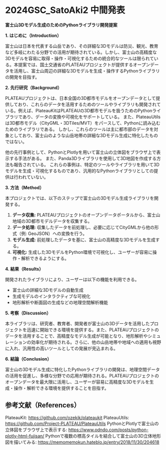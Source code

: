 # 2024GSC_SatoAki2 中間発表
**富士山3Dモデル生成のためのPythonライブラリ開発提案**

**1. はじめに（Introduction）**

富士山は日本を代表する山岳であり、その詳細な3Dモデルは防災、観光、教育など多岐にわたる分野での活用が期待されている。しかし、富士山の高精度な3Dモデルを容易に取得・操作・可視化するための統合的なツールは限られている。本提案では、国土交通省のPLATEAUプロジェクトが提供するオープンデータを活用し、富士山周辺の詳細な3Dモデルを生成・操作するPythonライブラリの開発を目指す。

**2. 先行研究（Background）**

PLATEAUプロジェクトは、日本全国の3D都市モデルをオープンデータとして提供しており、これらのデータを活用するためのツールやライブラリも開発されている。例えば、PlateauKitはPLATEAUの3D都市モデルを扱うためのPythonライブラリであり、データの変換や可視化をサポートしている。 また、PlateauUtilsは3D都市モデル（CityGML・3DTiles/MVT）をパースして、Pythonに読み込むためのライブラリである。 しかし、これらのツールは主に都市部のデータを対象としており、富士山のような山岳地帯の詳細な3Dモデル生成に特化したものではない。

他の先行事例として、PythonとPlotlyを用いて富士山の立体図をブラウザ上で表示する手法がある。 また、Panda3Dライブラリを使用して3D地図を作成する方法も報告されている。 これらの事例は、特定のツールやライブラリを用いて3Dモデルを生成・可視化するものであり、汎用的なPythonライブラリとしての提供は行われていない。

**3. 方法（Method）**

本プロジェクトでは、以下のステップで富士山の3Dモデル生成ライブラリを開発する。

1. **データ収集:** PLATEAUプロジェクトのオープンデータポータルから、富士山地域の3D都市モデルデータを収集する。
2. **データ処理:** 収集したデータを前処理し、必要に応じてCityGMLから他の形式（例: GeoJSON）への変換を行う。
3. **モデル生成:** 前処理したデータを基に、富士山の高精度な3Dモデルを生成する。
4. **可視化:** 生成した3DモデルをPython環境で可視化し、ユーザーが容易に操作・解析できるようにする。

**4. 結果（Results）**

開発されたライブラリにより、ユーザーは以下の機能を利用できる。

- 富士山の詳細な3Dモデルの自動生成
- 生成モデルのインタラクティブな可視化
- 地形解析や断面図の生成などの地理空間解析機能

**5. 考察（Discussion）**

本ライブラリは、研究者、教育者、開発者が富士山の3Dデータを活用したプロジェクトを迅速に開始できる環境を提供する。また、PLATEAUプロジェクトのデータを活用することで、高精度なモデル生成が可能となり、地形解析やシミュレーションの効率化が期待される。さらに、他の山岳地帯や地域への適用も視野に入れ、汎用性の高いツールとしての発展が見込まれる。

**6. 結論（Conclusion）**

富士山の3Dモデル生成に特化したPythonライブラリの開発は、地理空間データの活用を促進し、多様な分野での応用が期待される。PLATEAUプロジェクトのオープンデータを最大限に活用し、ユーザーが容易に高精度な3Dモデルを生成・操作・解析できる環境を提供することを目指す。 


## 参考文献（References）
PlateauKit: https://github.com/ozekik/plateaukit
PlateauUtils: https://github.com/Project-PLATEAU/PlateauUtils
PythonとPlotlyで富士山の立体図をブラウザ上で表示する: https://www.odndo.com/posts/python-plotly-html-fujisan/
Pythonで複数の標高タイルを結合して富士山の3D立体地形図を描いてみる: https://memomemokun.hateblo.jp/entry/2018/11/30/204618
